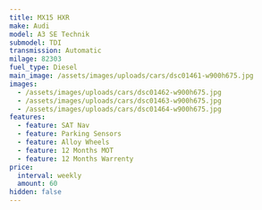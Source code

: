 ```yaml
---
title: MX15 HXR
make: Audi
model: A3 SE Technik
submodel: TDI
transmission: Automatic
milage: 82303
fuel_type: Diesel
main_image: /assets/images/uploads/cars/dsc01461-w900h675.jpg
images:
  - /assets/images/uploads/cars/dsc01462-w900h675.jpg
  - /assets/images/uploads/cars/dsc01463-w900h675.jpg
  - /assets/images/uploads/cars/dsc01464-w900h675.jpg
features:
  - feature: SAT Nav
  - feature: Parking Sensors
  - feature: Alloy Wheels
  - feature: 12 Months MOT
  - feature: 12 Months Warrenty
price:
  interval: weekly
  amount: 60
hidden: false
---
```

